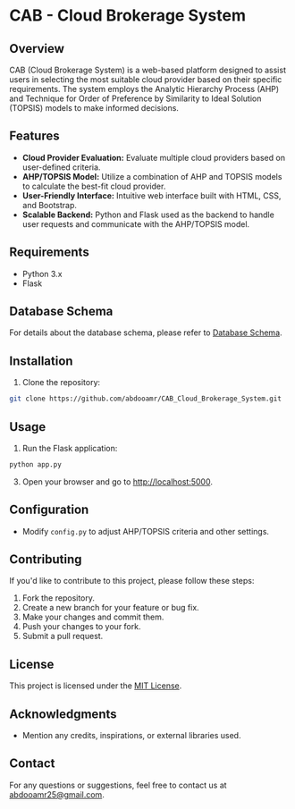 # CAB - Cloud Brokerage System

## Overview

CAB (Cloud Brokerage System) is a web-based platform designed to assist users in selecting the most suitable cloud provider based on their specific requirements. The system employs the Analytic Hierarchy Process (AHP) and Technique for Order of Preference by Similarity to Ideal Solution (TOPSIS) models to make informed decisions.

## Features

- **Cloud Provider Evaluation:** Evaluate multiple cloud providers based on user-defined criteria.
- **AHP/TOPSIS Model:** Utilize a combination of AHP and TOPSIS models to calculate the best-fit cloud provider.
- **User-Friendly Interface:** Intuitive web interface built with HTML, CSS, and Bootstrap.
- **Scalable Backend:** Python and Flask used as the backend to handle user requests and communicate with the AHP/TOPSIS model.

## Requirements

- Python 3.x
- Flask

## Database Schema

For details about the database schema, please refer to [Database Schema](database.md).


## Installation

1. Clone the repository:

```bash
git clone https://github.com/abdooamr/CAB_Cloud_Brokerage_System.git
```

## Usage

1. Run the Flask application:

```bash
python app.py
```

3. Open your browser and go to [http://localhost:5000](http://localhost:5000).

## Configuration

- Modify `config.py` to adjust AHP/TOPSIS criteria and other settings.

## Contributing

If you'd like to contribute to this project, please follow these steps:

1. Fork the repository.
2. Create a new branch for your feature or bug fix.
3. Make your changes and commit them.
4. Push your changes to your fork.
5. Submit a pull request.

## License

This project is licensed under the [MIT License](LICENSE).

## Acknowledgments

- Mention any credits, inspirations, or external libraries used.

## Contact

For any questions or suggestions, feel free to contact us at abdooamr25@gmail.com.

